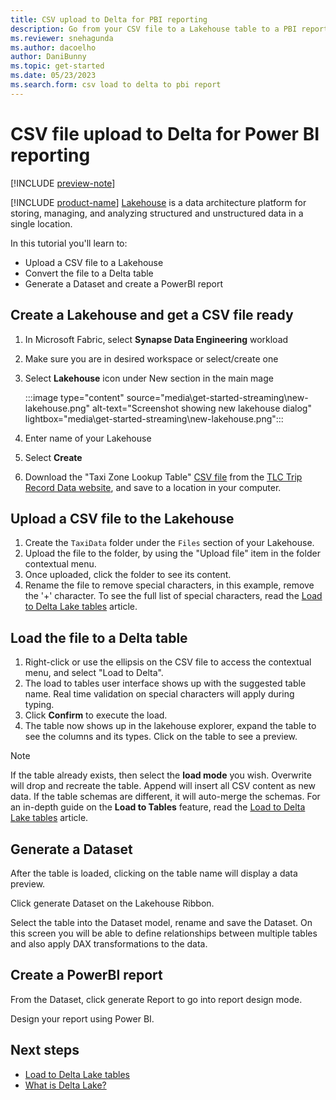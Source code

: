 ```yaml
---
title: CSV upload to Delta for PBI reporting
description: Go from your CSV file to a Lakehouse table to a PBI report.
ms.reviewer: snehagunda
ms.author: dacoelho
author: DaniBunny
ms.topic: get-started
ms.date: 05/23/2023
ms.search.form: csv load to delta to pbi report
---
```


# CSV file upload to Delta for Power BI reporting

[!INCLUDE [preview-note](../includes/preview-note.md)]

[!INCLUDE [product-name](../includes/product-name.md)] [Lakehouse](lakehouse-overview.md) is a data architecture platform for storing, managing, and analyzing structured and unstructured data in a single location.

In this tutorial you'll learn to:

* Upload a CSV file to a Lakehouse
* Convert the file to a Delta table
* Generate a Dataset and create a PowerBI report

## Create a Lakehouse and get a CSV file ready

1. In Microsoft Fabric, select **Synapse Data Engineering** workload
1. Make sure you are in desired workspace or select/create one
1. Select **Lakehouse** icon under New section in the main mage

   :::image type="content" source="media\get-started-streaming\new-lakehouse.png" alt-text="Screenshot showing new lakehouse dialog" lightbox="media\get-started-streaming\new-lakehouse.png":::

1. Enter name of your Lakehouse
1. Select **Create**
1. Download the "Taxi Zone Lookup Table" [CSV file](https://d37ci6vzurychx.cloudfront.net/misc/taxi+_zone_lookup.csv) from the [TLC Trip Record Data website](https://www.nyc.gov/site/tlc/about/tlc-trip-record-data.page), and save to a location in your computer.

## Upload a CSV file to the Lakehouse

1. Create the ```TaxiData```  folder under the ```Files``` section of your Lakehouse.
1. Upload the file to the folder, by using the "Upload file" item in the folder contextual menu.
1. Once uploaded, click the folder to see its content.
1. Rename the file to remove special characters, in this example, remove the '+' character. To see the full list of special characters, read the [Load to Delta Lake tables](load-to-delta.md) article.

## Load the file to a Delta table

1. Right-click or use the ellipsis on the CSV file to access the contextual menu, and select "Load to Delta".
1. The load to tables user interface shows up with the suggested table name. Real time validation on special characters will apply during typing.
1. Click __Confirm__ to execute the load.
1. The table now shows up in the lakehouse explorer, expand the table to see the columns and its types. Click on the table to see a preview.

> [!NOTE]
> If the table already exists, then select the __load mode__ you wish. Overwrite will drop and recreate the table. Append will insert all CSV content as new data. If the table schemas are different, it will auto-merge the schemas. For an in-depth guide on the __Load to Tables__ feature, read the [Load to Delta Lake tables](load-to-delta.md) article.

## Generate a Dataset

After the table is loaded, clicking on the table name will display a data preview.

Click generate Dataset on the Lakehouse Ribbon.

Select the table into the Dataset model, rename and save the Dataset. On this screen you will be able to define relationships between multiple tables and also apply DAX transformations to the data.

## Create a PowerBI report

From the Dataset, click generate Report to go into report design mode.

Design your report using Power BI.

## Next steps

- [Load to Delta Lake tables](load-to-delta.md)
- [What is Delta Lake?](/azure/synapse-analytics/spark/apache-spark-what-is-delta-lake)

